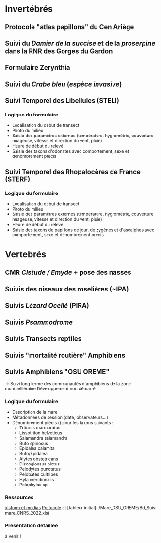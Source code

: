 # Invertébrés
## Protocole "atlas papillons" du Cen Ariège
## Suivi du _Damier de la succise_ et de la _proserpine_ dans la RNR des Gorges du Gardon
## Formulaire Zerynthia
## Suivi du _Crabe bleu_ (_espèce invasive_)
## Suivi Temporel des Libellules (STELI)
### Logique du formulaire
* Localisation du début de transect
* Photo du milieu
* Saisie des paramètres externes (température, hygrométrie, couverture nuageuse, vitesse et direction du vent, pluie)
* Heure de début du relevé
* Saisie des taxons d'odonates avec comportement, sexe et dénombrement précis 
## Suivi Temporel des Rhopalocères de France (STERF)
### Logique du formulaire
* Localisation du début de transect
* Photo du milieu
* Saisie des paramètres externes (température, hygrométrie, couverture nuageuse, vitesse et direction du vent, pluie)
* Heure de début du relevé
* Saisie des taxons de papillons de jour, de zygènes et d'ascalphes avec comportement, sexe et dénombrement précis
# Vertebrés
## CMR _Cistude / Emyde_ + pose des nasses
## Suivis des oiseaux des roselières (~IPA)
## Suivis _Lézard Ocellé_ (PIRA)
## Suivis _Psammodrome_
## Suivis Transects reptiles
## Suivis "mortalité routière" Amphibiens
## Suivis Amphibiens "OSU OREME"
-> Suivi long terme des communautés d'amphibiens de la zone montpelliéraine
Développement non démarré
### Logique du formulaire
* Description de la mare
* Métadonnées de session (date, observateurs...)
* Dénombrement précis () pour les taxons suivants :
    * Triturus marmoratus
    * Lissotriton helveticus
    * Salamandra salamandra
    * Bufo spinosus
    * Epidalea calamita
    * Bufo/Epidalea
    * Alytes obstetricans
    * Discoglossus pictus
    * Pelodytes punctatus
    * Pelobates cultripes
    * Hyla meridionalis
    * Pelophylax sp.

### Ressources
[xlsform et medias]()
[Protocole](./Mare_OSU_OREME/Programme_Mare_OSU_OREME_1.pdf) et [tableur initial](./Mare_OSU_OREME/Bd_Suivi mare_CNRS_2022.xls)
### Présentation détaillée
à venir !

